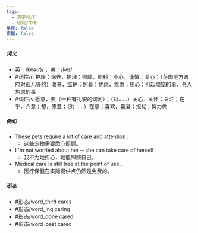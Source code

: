```yaml
---
tags:
  - 首字母/C
  - 级别/中考
掌握: false
模糊: false
---
```

##### 词义
- 英：/keə(r)/； 美：/ker/
- #词性/n  护理；保养，护理；照顾，照料；小心，谨慎；关心；（英国地方政府对孤儿等的）收养，监护；照看；忧虑，焦虑；用心；引起烦恼的事，令人焦虑的事
- #词性/v  愿意，要（一种有礼貌的询问）；（对……）关心，关怀；关注；在乎，介意；想，原意；（对……）在意；喜欢，喜爱；担忧；努力做
##### 例句
- These pets require a lot of care and attention .
	- 这些宠物需要悉心照顾。
- I 'm not worried about her ─ she can take care of herself .
	- 我不为她担心，她能照顾自己。
- Medical care is still free at the point of use .
	- 医疗保健在实际提供点仍然是免费的。
##### 形态
- #形态/word_third cares
- #形态/word_ing caring
- #形态/word_done cared
- #形态/word_past cared
